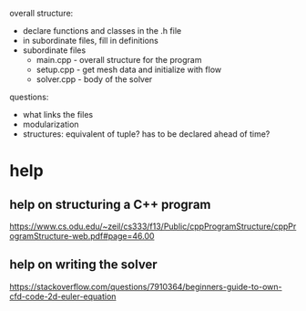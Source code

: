 overall structure:
 - declare functions and classes in the .h file
 - in subordinate files, fill in definitions
 - subordinate files
    - main.cpp - overall structure for the program
    - setup.cpp - get mesh data and initialize with flow
    - solver.cpp - body of the solver

 questions:
 - what links the files
 - modularization
 - structures: equivalent of tuple? has to be declared ahead of time?


# help

## help on structuring a C++ program
 https://www.cs.odu.edu/~zeil/cs333/f13/Public/cppProgramStructure/cppProgramStructure-web.pdf#page=46.00

## help on writing the solver
https://stackoverflow.com/questions/7910364/beginners-guide-to-own-cfd-code-2d-euler-equation

 